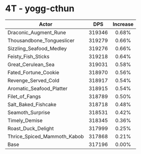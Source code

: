 # 4T - yogg-cthun
| Actor | DPS | Increase |
|---|:---:|:---:|
|Draconic_Augment_Rune|319346|0.68%|
|Thousandbone_Tongueslicer|319279|0.66%|
|Sizzling_Seafood_Medley|319276|0.66%|
|Feisty_Fish_Sticks|319218|0.64%|
|Great_Cerulean_Sea|319031|0.58%|
|Fated_Fortune_Cookie|318970|0.56%|
|Revenge_Served_Cold|318917|0.54%|
|Aromatic_Seafood_Platter|318915|0.54%|
|Filet_of_Fangs|318789|0.50%|
|Salt_Baked_Fishcake|318718|0.48%|
|Seamoth_Surprise|318531|0.42%|
|Timely_Demise|318345|0.36%|
|Roast_Duck_Delight|317999|0.25%|
|Thrice_Spiced_Mammoth_Kabob|317868|0.21%|
|Base|317196|0.00%|
